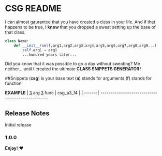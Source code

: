 # CSG README

I can almost gaurantee that you have created a class in your life. And if that happens to be true, I **know** that you dropped a sweat setting up the base of that class. 
```python
class Name:
    def __init__(self,arg1,arg2,arg3,arg4,arg5,arg6,arg7,arg8,arg9...):
        self.arg1 = arg1
        ...hundred years later...
```
Did you know that it was possible to go a day without sweating? Me neither... until I created the ultimate **CLASS SNIPPETS GENERATOR!**

##Snippets
(**csg**) is your base text 
(**a**) stands for arguments
(**f**) stands for function

**EXAMPLE**
| <u>3</u> arg <u>3</u> func |  csg_a3_f4 |
| ------: | ---------------------------------------------------            

## Release Notes

Initial release

### 1.0.0

**Enjoy!** :heart:
